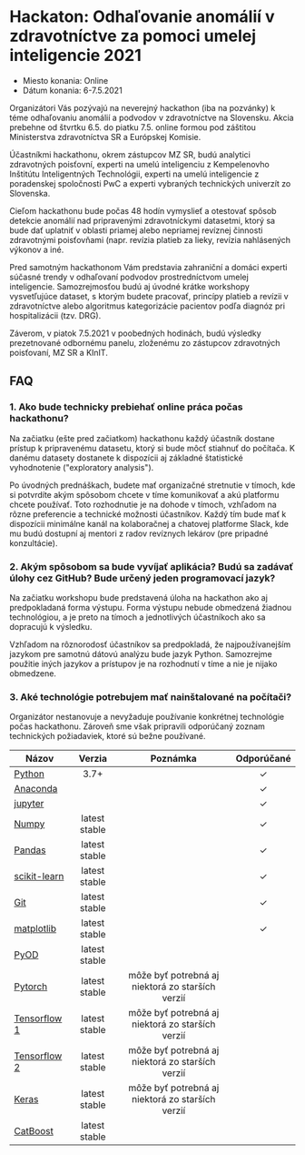# Hackaton: Odhaľovanie anomálií v zdravotníctve za pomoci umelej inteligencie 2021

- Miesto konania: Online
- Dátum konania: 6-7.5.2021

Organizátori Vás pozývajú na neverejný hackathon (iba na pozvánky) k téme odhaľovaniu anomálií a podvodov v zdravotníctve na Slovensku. Akcia prebehne od štvrtku 6.5. do piatku 7.5. online formou pod záštitou Ministerstva zdravotníctva SR a Európskej Komisie.

Účastníkmi hackathonu, okrem zástupcov MZ SR, budú analytici zdravotných poisťovní, experti na umelú inteligenciu z Kempelenovho Inštitútu Inteligentných Technológii, experti na umelú inteligencie z poradenskej spoločnosti PwC a experti vybraných technických univerzít zo Slovenska.

Cieľom hackathonu bude počas 48 hodín vymyslieť a otestovať spôsob detekcie anomálií nad pripravenými zdravotníckymi datasetmi, ktorý sa bude dať uplatniť v oblasti priamej alebo nepriamej revíznej činnosti zdravotnými poisťovňami (napr. revízia platieb za lieky, revízia nahlásených výkonov a iné.  

Pred samotným hackathonom Vám predstavia zahraniční a domáci experti súčasné trendy v odhaľovaní podvodov prostredníctvom umelej inteligencie. Samozrejmosťou budú aj úvodné krátke workshopy vysvetľujúce dataset, s ktorým budete pracovať, princípy platieb a revízii v zdravotníctve alebo algoritmus kategorizácie pacientov podľa diagnóz pri hospitalizácii (tzv. DRG).

Záverom, v piatok 7.5.2021 v poobedných hodinách, budú výsledky prezetnované odbornému panelu, zloženému zo zástupcov zdravotných poisťovaní, MZ SR a KInIT. 



## FAQ

### 1. Ako bude technicky prebiehať online práca počas hackathonu?

Na začiatku (ešte pred začiatkom) hackathonu každý účastník dostane prístup k pripravenému datasetu, ktorý si bude môcť stiahnuť do počítača. K danému datasety dostanete k dispozícii aj základné štatistické vyhodnotenie ("exploratory analysis"). 

Po úvodných prednáškach, budete mať organizačné stretnutie v tímoch, kde si potvrdíte akým spôsobom chcete v tíme komunikovať a akú platformu chcete používať. Toto rozhodnutie je na dohode v tímoch, vzhľadom na rôzne preferencie a technické možnosti účastníkov. Každý tím bude mať k dispozícii minimálne kanál na kolaboračnej a chatovej platforme Slack, kde mu budú dostupní aj mentori z radov revíznych lekárov (pre pripadné konzultácie).

### 2. Akým spôsobom sa bude vyvíjať aplikácia? Budú sa zadávať úlohy cez GitHub? Bude určený jeden programovací jazyk?

Na začiatku workshopu bude predstavená úloha na hackathon ako aj predpokladaná forma výstupu. Forma výstupu nebude obmedzená žiadnou technológiou, a je preto na tímoch a jednotlivých účastníkoch ako sa dopracujú k výsledku.

Vzhľadom na rôznorodosť účastníkov sa predpokladá, že najpoužívanejším jazykom pre samotnú dátovú analýzu bude jazyk Python. Samozrejme použitie iných jazykov a prístupov je na rozhodnutí v tíme a nie je nijako obmedzene.

### 3. Aké technológie potrebujem mať nainštalované na počítači? 

Organizátor nestanovuje a nevyžaduje používanie konkrétnej technológie počas hackathonu. Zároveň sme však pripravili odporúčaný zoznam technických požiadaviek, ktoré sú bežne používané.

| Názov        | Verzia       | Poznámka  | Odporúčané 
| ------------ |:------------:|:---------:|:---------:    
| [Python](https://www.python.org/)                 |	3.7+		    |    |  &check;   
| [Anaconda](https://www.anaconda.com/)             |		            |    |  &check;	
| [jupyter](https://jupyter.org/)                   |			        |    |  &check;   
| [Numpy](https://numpy.org/)                       |	latest stable	|    |  &check;	
| [Pandas](https://pandas.pydata.org/)              |   latest stable	|    |  &check;	
| [scikit-learn](https://scikit-learn.org/)         |	latest stable	|    |  &check;	
| [Git](https://git-scm.com/)                       |	latest stable	|    |  &check;	
| [matplotlib](https://matplotlib.org/)             |	latest stable	|    |  &check;	
| [PyOD](https://pyod.readthedocs.io/en/latest/#)   |	latest stable	|    	
| [Pytorch](https://pytorch.org/)                   |	latest stable	|   môže byť potrebná aj niektorá zo starších verzií     	
| [Tensorflow 1](https://www.tensorflow.org/)       |   latest stable	|   môže byť potrebná aj niektorá zo starších verzií     
| [Tensorflow 2](https://www.tensorflow.org/)       |	latest stable	|   môže byť potrebná aj niektorá zo starších verzií     
| [Keras](https://keras.io/)                        |	latest stable	|   môže byť potrebná aj niektorá zo starších verzií     
| [CatBoost](https://catboost.ai/)                  |	latest stable   |         
